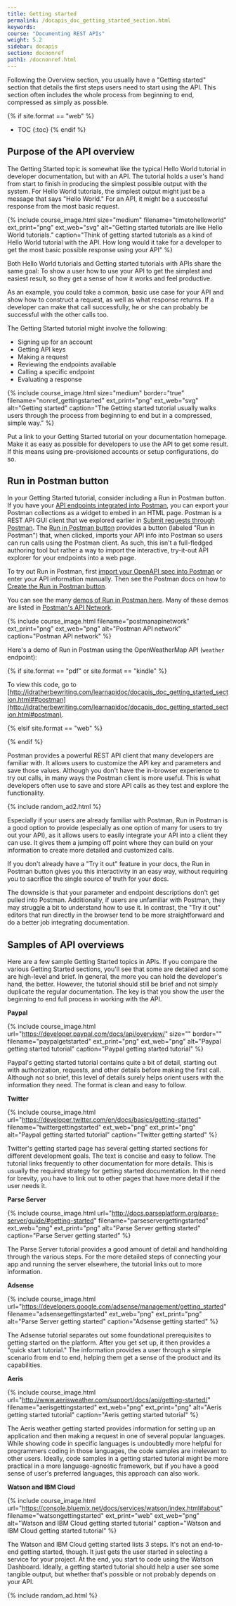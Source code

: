 ```yaml
---
title: Getting started
permalink: /docapis_doc_getting_started_section.html
keywords:
course: "Documenting REST APIs"
weight: 5.2
sidebar: docapis
section: docnonref
path1: /docnonref.html
---
```


Following the Overview section, you usually have a "Getting started" section that details the first steps users need to start using the API. This section often includes the whole process from beginning to end, compressed as simply as possible.

{% if site.format == "web" %}
* TOC
{:toc}
{% endif %}

## Purpose of the API overview

The Getting Started topic is somewhat like the typical Hello World tutorial in developer documentation, but with an API. The tutorial holds a user's hand from start to finish in producing the simplest possible output with the system. For Hello World tutorials, the simplest output might just be a message that says "Hello World." For an API, it might be a successful response from the most basic request.

{% include course_image.html size="medium" filename="timetohelloworld" ext_print="png" ext_web="svg" alt="Getting started tutorials are like Hello World tutorials." caption="Think of getting started tutorials as a kind of Hello World tutorial with the API. How long would it take for a developer to get the most basic possible response using your API" %}

Both Hello World tutorials and Getting started tutorials with APIs share the same goal: To show a user how to use your API to get the simplest and easiest result, so they get a sense of how it works and feel productive.

As an example, you could take a common, basic use case for your API and show how to construct a request, as well as what response returns. If a developer can make that call successfully, he or she can probably be successful with the other calls too.

The Getting Started tutorial might involve the following:

* Signing up for an account
* Getting API keys
* Making a request
* Reviewing the endpoints available
* Calling a specific endpoint
* Evaluating a response

{% include course_image.html size="medium" border="true" filename="nonref_gettingstarted" ext_print="png" ext_web="svg" alt="Getting started" caption="The Getting started tutorial usually walks users through the process from beginning to end but in a compressed, simple way." %}

Put a link to your Getting Started tutorial on your documentation homepage. Make it as easy as possible for developers to use the API to get some result. If this means using pre-provisioned accounts or setup configurations, do so.

## Run in Postman button

In your Getting Started tutorial, consider including a Run in Postman button. If you have your [API endpoints integrated into Postman](docapis_postman.html), you can export your Postman collections as a widget to embed in an HTML page. Postman is a REST API GUI client that we explored earlier in [Submit requests through Postman](docapis_postman.html). The [Run in Postman button](https://www.getpostman.com/integrations/run-button) provides a button (labeled "Run in Postman") that, when clicked, imports your API info into Postman so users can run calls using the Postman client. As such, this isn't a full-fledged authoring tool but rather a way to import the interactive, try-it-out API explorer for your endpoints into a web page.

To try out Run in Postman, first [import your OpenAPI spec into Postman](https://www.getpostman.com/docs/postman/collections/data_formats#importing-postman-data) or enter your API information manually. Then see the Postman docs on how to [Create the Run in Postman button](https://www.getpostman.com/docs/postman_for_publishers/run_button/creating_run_button).

You can see the many [demos of Run in Postman here](https://www.getpostman.com/integrations/run-button). Many of these demos are listed in [Postman's API Network](https://www.getpostman.com/api-network/).

{% include course_image.html filename="postmanapinetwork" ext_print="png" ext_web="png" alt="Postman API network" caption="Postman API network" %}

Here's a demo of Run in Postman using the OpenWeatherMap API (`weather` endpoint):

{% if site.format == "pdf" or site.format == "kindle" %}

To view this code, go to [http://idratherbewriting.com/learnapidoc/docapis_doc_getting_started_section.html##postman](http://idratherbewriting.com/learnapidoc/docapis_doc_getting_started_section.html#postman).

{% elsif site.format == "web" %}

<div class="postman-run-button"
data-postman-action="collection/import"
data-postman-var-1="abd0d0741e8206266958"></div>
<script type="text/javascript">
  (function (p,o,s,t,m,a,n) {
    !p[s] && (p[s] = function () { (p[t] || (p[t] = [])).push(arguments); });
    !o.getElementById(s+t) && o.getElementsByTagName("head")[0].appendChild((
      (n = o.createElement("script")),
      (n.id = s+t), (n.async = 1), (n.src = m), n
    ));
  }(window, document, "\_pm", "PostmanRunObject", "https://run.pstmn.io/button.js"));
</script>
{% endif %}

Postman provides a powerful REST API client that many developers are familiar with. It allows users to customize the API key and parameters and save those values. Although you don't have the in-browser experience to try out calls, in many ways the Postman client is more useful. This is what developers often use to save and store API calls as they test and explore the functionality.

{% include random_ad2.html %}

Especially if your users are already familiar with Postman, Run in Postman is a good option to provide (especially as one option of many for users to try out your API), as it allows users to easily integrate your API into a client they can use. It gives them a jumping off point where they can build on your information to create more detailed and customized calls.

If you don't already have a "Try it out" feature in your docs, the Run in Postman button gives you this interactivity in an easy way, without requiring you to sacrifice the single source of truth for your docs.

The downside is that your parameter and endpoint descriptions don't get pulled into Postman. Additionally, if users are unfamiliar with Postman, they may struggle a bit to understand how to use it. In contrast, the "Try it out" editors that run directly in the browser tend to be more straightforward and do a better job integrating documentation.

## Samples of API overviews

Here are a few sample Getting Started topics in APIs. If you compare the various Getting Started sections, you'll see that some are detailed and some are high-level and brief. In general, the more you can hold the developer's hand, the better. However, the tutorial should still be brief and not simply duplicate the regular documentation. The key is that you show the user the beginning to end full process in working with the API.

**Paypal**

{% include course_image.html url="https://developer.paypal.com/docs/api/overview/" size="" border="" filename="paypalgetstarted" ext_print="png" ext_web="png" alt="Paypal getting started tutorial" caption="Paypal getting started tutorial" %}

Paypal's getting started tutorial contains quite a bit of detail, starting out with authorization, requests, and other details before making the first call. Although not so brief, this level of details surely helps orient users with the information they need. The format is clean and easy to follow.

**Twitter**

{% include course_image.html url="https://developer.twitter.com/en/docs/basics/getting-started" filename="twittergettingstarted" ext_web="png" ext_print="png" alt="Paypal getting started tutorial" caption="Twitter getting started" %}

Twitter's getting started page has several getting started sections for different development goals. The text is concise and easy to follow. The tutorial links frequently to other documentation for more details. This is usually the required strategy for getting started documentation. In the need for brevity, you have to link out to other pages that have more detail if the user needs it.

**Parse Server**

{% include course_image.html url="http://docs.parseplatform.org/parse-server/guide/#getting-started" filename="parseservergettingstarted" ext_web="png" ext_print="png" alt="Parse Server getting started" caption="Parse Server getting started" %}

The Parse Server tutorial provides a good amount of detail and handholding through the various steps. For the more detailed steps of connecting your app and running the server elsewhere, the tutorial links out to more information.

**Adsense**

{% include course_image.html url="https://developers.google.com/adsense/management/getting_started" filename="adsensegettingstarted" ext_web="png" ext_print="png" alt="Parse Server getting started" caption="Adsense getting started" %}

The Adsense tutorial separates out some foundational prerequisites to getting started on the platform. After you get set up, it then provides a "quick start tutorial." The information provides a user through a simple scenario from end to end, helping them get a sense of the product and its capabilities.

**Aeris**

{% include course_image.html url="http://www.aerisweather.com/support/docs/api/getting-started/" filename="aerisgettingstarted" ext_web="png" ext_print="png" alt="Aeris getting started tutorial" caption="Aeris getting started tutorial" %}

The Aeris weather getting started provides information for setting up an application and then making a request in one of several popular languages. While showing code in specific languages is undoubtedly more helpful for programmers coding in those languages, the code samples are irrelevant to other users. Ideally, code samples in a getting started tutorial might be more practical in a more language-agnostic framework, but if you have a good sense of user's preferred languages, this approach can also work.

**Watson and IBM Cloud**

{% include course_image.html url="https://console.bluemix.net/docs/services/watson/index.html#about" filename="watsongettingstarted" ext_print="web" ext_web="png" alt="Watson and IBM Cloud getting started tutorial" caption="Watson and IBM Cloud getting started tutorial" %}

The Watson and IBM Cloud getting started lists 3 steps. It's not an end-to-end getting started, though. It just gets the user started in selecting a service for your project. At the end, you start to code using the Watson Dashboard. Ideally, a getting started tutorial should help a user see some tangible output, but whether that's possible or not probably depends on your API.

{% include random_ad.html %}
